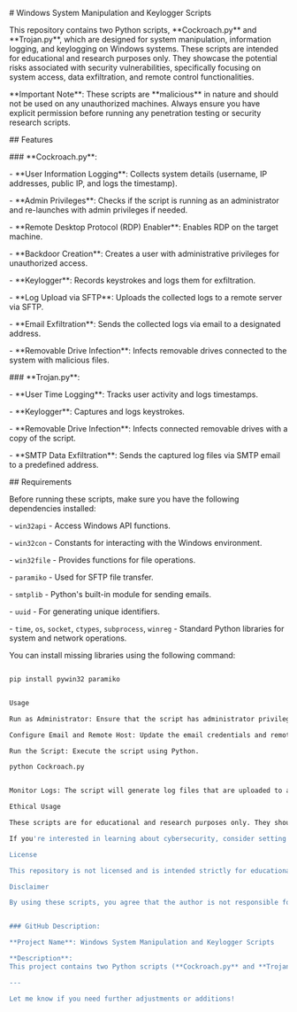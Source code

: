 \# Windows System Manipulation and Keylogger Scripts



This repository contains two Python scripts, \*\*Cockroach.py\*\* and \*\*Trojan.py\*\*, which are designed for system manipulation, information logging, and keylogging on Windows systems. These scripts are intended for educational and research purposes only. They showcase the potential risks associated with security vulnerabilities, specifically focusing on system access, data exfiltration, and remote control functionalities.



\*\*Important Note\*\*: These scripts are \*\*malicious\*\* in nature and should not be used on any unauthorized machines. Always ensure you have explicit permission before running any penetration testing or security research scripts.



\## Features



\### \*\*Cockroach.py\*\*:

\- \*\*User Information Logging\*\*: Collects system details (username, IP addresses, public IP, and logs the timestamp).

\- \*\*Admin Privileges\*\*: Checks if the script is running as an administrator and re-launches with admin privileges if needed.

\- \*\*Remote Desktop Protocol (RDP) Enabler\*\*: Enables RDP on the target machine.

\- \*\*Backdoor Creation\*\*: Creates a user with administrative privileges for unauthorized access.

\- \*\*Keylogger\*\*: Records keystrokes and logs them for exfiltration.

\- \*\*Log Upload via SFTP\*\*: Uploads the collected logs to a remote server via SFTP.

\- \*\*Email Exfiltration\*\*: Sends the collected logs via email to a designated address.

\- \*\*Removable Drive Infection\*\*: Infects removable drives connected to the system with malicious files.



\### \*\*Trojan.py\*\*:

\- \*\*User Time Logging\*\*: Tracks user activity and logs timestamps.

\- \*\*Keylogger\*\*: Captures and logs keystrokes.

\- \*\*Removable Drive Infection\*\*: Infects connected removable drives with a copy of the script.

\- \*\*SMTP Data Exfiltration\*\*: Sends the captured log files via SMTP email to a predefined address.



\## Requirements



Before running these scripts, make sure you have the following dependencies installed:



\- `win32api` - Access Windows API functions.

\- `win32con` - Constants for interacting with the Windows environment.

\- `win32file` - Provides functions for file operations.

\- `paramiko` - Used for SFTP file transfer.

\- `smtplib` - Python's built-in module for sending emails.

\- `uuid` - For generating unique identifiers.

\- `time`, `os`, `socket`, `ctypes`, `subprocess`, `winreg` - Standard Python libraries for system and network operations.



You can install missing libraries using the following command:

```bash

pip install pywin32 paramiko


Usage

Run as Administrator: Ensure that the script has administrator privileges to perform certain actions, such as enabling RDP or creating backdoor users.

Configure Email and Remote Host: Update the email credentials and remote server details in the script to match your configuration.

Run the Script: Execute the script using Python.

python Cockroach.py


Monitor Logs: The script will generate log files that are uploaded to a remote server via SFTP or sent via email.

Ethical Usage

These scripts are for educational and research purposes only. They should not be deployed on any systems without explicit permission. Unauthorized use of these scripts on machines you do not own is illegal and unethical.

If you're interested in learning about cybersecurity, consider setting up a controlled environment such as a virtual machine for safe experimentation.

License

This repository is not licensed and is intended strictly for educational purposes. Use it at your own risk.

Disclaimer

By using these scripts, you agree that the author is not responsible for any damage, loss of data, or legal consequences arising from the use of these scripts. Use these scripts responsibly and ethically.


### GitHub Description:

**Project Name**: Windows System Manipulation and Keylogger Scripts

**Description**:  
This project contains two Python scripts (**Cockroach.py** and **Trojan.py**) that perform system manipulation tasks, such as enabling remote access, creating backdoor users, logging keystrokes, and infecting removable drives. The scripts also include functionality to upload logs via SFTP and send them via email. They are intended for **educational purposes** and should only be used in controlled environments with explicit consent.

---

Let me know if you need further adjustments or additions!
